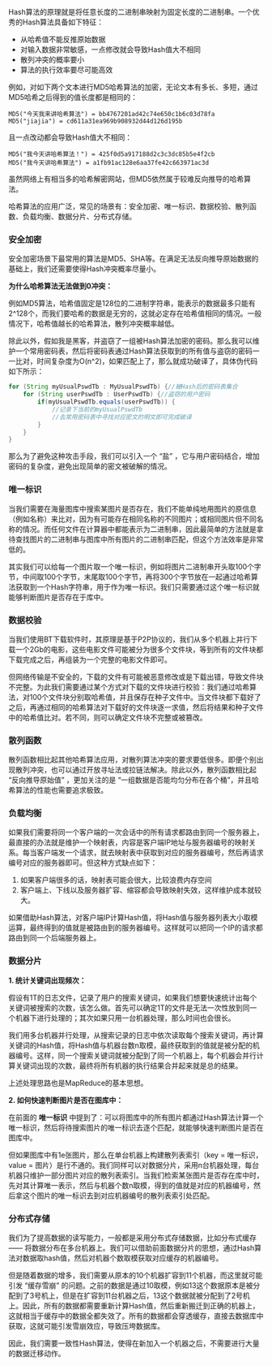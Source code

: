 Hash算法的原理就是将任意长度的二进制串映射为固定长度的二进制串。一个优秀的Hash算法具备如下特征：

* 从哈希值不能反推原始数据
* 对输入数据非常敏感，一点修改就会导致Hash值大不相同
* 散列冲突的概率要小
* 算法的执行效率要尽可能高效

例如，对如下两个文本进行MD5哈希算法的加密，无论文本有多长、多短，通过MD5哈希之后得到的值长度都是相同的：

```
MD5("今天我来讲哈希算法") = bb4767201ad42c74e650c1b6c03d78fa
MD5("jiajia") = cd611a31ea969b908932d44d126d195b
```

且一点改动都会导致Hash值大不相同：

```
MD5("我今天讲哈希算法！") = 425f0d5a917188d2c3c3dc85b5e4f2cb
MD5("我今天讲哈希算法") = a1fb91ac128e6aa37fe42c663971ac3d
```

虽然网络上有相当多的哈希解密网站，但MD5依然属于较难反向推导的哈希算法。

哈希算法的应用广泛，常见的场景有：安全加密、唯一标识、数据校验、散列函数、负载均衡、数据分片、分布式存储。



### 安全加密

安全加密场景下最常用的算法是MD5、SHA等。在满足无法反向推导原始数据的基础上，我们还需要使得Hash冲突概率尽量小。

**为什么哈希算法无法做到0冲突：**

例如MD5算法，哈希值固定是128位的二进制字符串，能表示的数据最多只能有2^128个，而我们要哈希的数据是无穷的，这就必定存在哈希值相同的情况。一般情况下，哈希值越长的哈希算法，散列冲突概率越低。

除此以外，假如我是黑客，并盗窃了一组被Hash算法加密的密码。那么我可以维护一个常用密码表，然后将密码表通过Hash算法获取到的所有值与盗窃的密码一一比对，时间复杂度为O(n^2)，如果匹配上了，那么就成功破译了，具体伪代码如下所示：

```java
for (String myUsualPswdTb : MyUsualPswdTb) {//被Hash后的密码表集合
	for (String userPswdTb : UserPswdTb) {//盗窃的用户密码
    	if(myUsualPswdTb.equals(userPswdTb)) {
        	//记录下当前的myUsualPswdTb
            //去常用密码表中寻找对应密文的明文即可完成破译
        }
    }
}
```

那么为了避免这种攻击手段，我们可以引入一个 “盐” ，它与用户密码结合，增加密码的复杂度，避免出现简单的密文被破解的情况。



### 唯一标识

当我们需要在海量图库中搜索某图片是否存在，我们不能单纯地用图片的原信息（例如名称）来比对，因为有可能存在相同名称的不同图片；或相同图片但不同名称的情况。而任何文件在计算器中都能表示为二进制串，因此最简单的方法就是拿待查找图片的二进制串与图库中所有图片的二进制串匹配，但这个方法效率是非常低的。

其实我们可以给每一个图片取一个唯一标识，例如将图片二进制串开头取100个字节，中间取100个字节，末尾取100个字节，再将300个字节放在一起通过哈希算法获取到一个Hash字符串，用于作为唯一标识。我们只需要通过这个唯一标识就能够判断图片是否存在于库中。



### 数据校验

当我们使用BT下载软件时，其原理是基于P2P协议的，我们从多个机器上并行下载一个2Gb的电影，这些电影文件可能被分为很多个文件块，等到所有的文件块都下载完成之后，再组装为一个完整的电影文件即可。

但网络传输是不安全的，下载的文件有可能被恶意修改或是下载出错，导致文件块不完整。为此我们需要通过某个方式对下载的文件块进行校验：我们通过哈希算法，对100个文件块分别取哈希值，并且保存在种子文件中。当文件块都下载好了之后，再通过相同的哈希算法对下载好的文件块逐一求值，然后将结果和种子文件中的哈希值比对。若不同，则可以确定文件块不完整或被篡改。



### 散列函数

散列函数相比起其他哈希算法应用，对散列算法冲突的要求要低很多。即便个别出现散列冲突，也可以通过开放寻址法或拉链法解决。除此以外，散列函数相比起 “反向推导原始值” ，更加关注的是 “一组数据是否能均匀分布在各个桶”，并且哈希算法的性能也需要追求极致。



### 负载均衡

如果我们需要将同一个客户端的一次会话中的所有请求都路由到同一个服务器上，最直接的办法就是维护一个映射表，内容是客户端IP地址与服务器编号的映射关系。每当客户端发一个请求，就去映射表中获取到对应的服务器编号，然后再请求编号对应的服务器即可。但这种方式缺点如下：

1. 如果客户端很多的话，映射表可能会很大，比较浪费内存空间
2. 客户端上、下线以及服务器扩容、缩容都会导致映射失效，这样维护成本就较大。

如果借助Hash算法，对客户端IP计算Hash值，将Hash值与服务器列表大小取模运算，最终得到的值就是被路由到的服务器编号。这样就可以把同一个IP的请求都路由到同一个后端服务器上。



### 数据分片

**1. 统计关键词出现频次：**

假设有1T的日志文件，记录了用户的搜索关键词，如果我们想要快速统计出每个关键词被搜索的次数，该怎么做。首先可以确定1T的文件是无法一次性放到同一个机器下进行处理的；其次如果只用一台机器处理，那么时间也会很长。

我们用多台机器并行处理，从搜索记录的日志中依次读取每个搜索关键词，再计算关键词的Hash值，将Hash值与机器台数n取模，最终获取到的值就是被分配的机器编号。这样，同一个搜索关键词就被分配到了同一个机器上，每个机器会并行计算关键词出现的次数，最终将所有机器的执行结果合并起来就是总的结果。

上述处理思路也是MapReduce的基本思想。



**2. 如何快速判断图片是否在图库中：**

在前面的 **唯一标识** 中提到了：可以将图库中的所有图片都通过Hash算法计算一个唯一标识，然后将待搜索图片的唯一标识去逐个匹配，就能够快速判断图片是否在图库中。

但如果图库中有1e张图片，那么在单台机器上构建散列表索引（key = 唯一标识，value = 图片）是行不通的。我们同样可以对数据分片，采用n台机器处理，每台机器只维护一部分图片对应的散列表索引。当我们检索某张图片是否存在库中时，先对其计算唯一表示，然后与机器个数n取模，得到的值就是对应的机器编号，然后拿这个图片的唯一标识去到对应机器编号的散列表索引处匹配。



### 分布式存储

我们为了提高数据的读写能力，一般都是采用分布式存储数据，比如分布式缓存 —— 将数据分布在多台机器上。我们可以借助前面数据分片的思想，通过Hash算法对数据取hash值，然后对机器个数取模获取对应缓存的机器编号。

但是随着数据的增多，我们需要从原本的10个机器扩容到11个机器，而这里就可能引发 “缓存雪崩” 的问题。之前的数据是通过10取模，例如13这个数据原本是被分配到了3号机上，但是在扩容到11台机器之后，13这个数据就被分配到了2号机上。因此，所有的数据都需要重新计算Hash值，然后重新搬迁到正确的机器上，这就相当于缓存中的数据全都失效了。所有的数据都会穿透缓存，直接去数据库中获取，这就可能引发雪崩效应，导致压垮数据库。

因此，我们需要一致性Hash算法，使得在新加入一个机器之后，不需要进行大量的数据迁移动作。